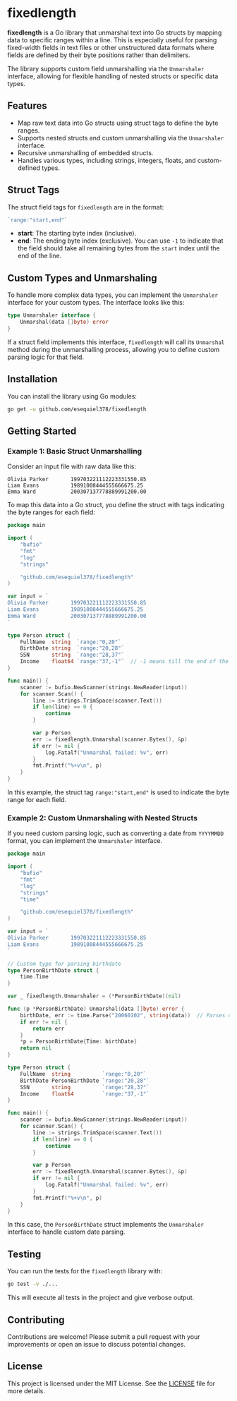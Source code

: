 # fixedlength

**fixedlength** is a Go library that unmarshal text into Go structs by mapping data to specific ranges within a line. This is especially useful for parsing fixed-width fields in text files or other unstructured data formats where fields are defined by their byte positions rather than delimiters.

The library supports custom field unmarshalling via the `Unmarshaler` interface, allowing for flexible handling of nested structs or specific data types.

## Features

- Map raw text data into Go structs using struct tags to define the byte ranges.
- Supports nested structs and custom unmarshalling via the `Unmarshaler` interface.
- Recursive unmarshalling of embedded structs.
- Handles various types, including strings, integers, floats, and custom-defined types.

## Struct Tags

The struct field tags for `fixedlength` are in the format:

```go
`range:"start,end"`
```

- **start**: The starting byte index (inclusive).
- **end**: The ending byte index (exclusive). You can use `-1` to indicate that the field should take all remaining bytes from the `start` index until the end of the line.

## Custom Types and Unmarshaling

To handle more complex data types, you can implement the `Unmarshaler` interface for your custom types. The interface looks like this:

```go
type Unmarshaler interface {
    Unmarshal(data []byte) error
}
```

If a struct field implements this interface, `fixedlength` will call its `Unmarshal` method during the unmarshalling process, allowing you to define custom parsing logic for that field.

## Installation

You can install the library using Go modules:

```bash
go get -u github.com/esequiel378/fixedlength
```

## Getting Started

### Example 1: Basic Struct Unmarshalling

Consider an input file with raw data like this:

```
Olivia Parker       199703221112223331550.85   
Liam Evans          19891008444555666675.25   
Emma Ward           200307137778889991200.00  
```

To map this data into a Go struct, you define the struct with tags indicating the byte ranges for each field:

```go
package main

import (
	"bufio"
	"fmt"
	"log"
	"strings"

	"github.com/esequiel378/fixedlength"
)

var input = `
Olivia Parker       199703221112223331550.85   
Liam Evans          19891008444555666675.25   
Emma Ward           200307137778889991200.00  
`

type Person struct {
	FullName  string  `range:"0,20"`
	BirthDate string  `range:"20,28"`
	SSN       string  `range:"28,37"`
	Income    float64 `range:"37,-1"`  // -1 means till the end of the line
}

func main() {
	scanner := bufio.NewScanner(strings.NewReader(input))
	for scanner.Scan() {
		line := strings.TrimSpace(scanner.Text())
		if len(line) == 0 {
			continue
		}

		var p Person
		err := fixedlength.Unmarshal(scanner.Bytes(), &p)
		if err != nil {
			log.Fatalf("Unmarshal failed: %v", err)
		}
		fmt.Printf("%+v\n", p)
	}
}
```

In this example, the struct tag `range:"start,end"` is used to indicate the byte range for each field.

### Example 2: Custom Unmarshaling with Nested Structs

If you need custom parsing logic, such as converting a date from `YYYYMMDD` format, you can implement the `Unmarshaler` interface.

```go
package main

import (
	"bufio"
	"fmt"
	"log"
	"strings"
	"time"

	"github.com/esequiel378/fixedlength"
)

var input = `
Olivia Parker       199703221112223331550.85   
Liam Evans          19891008444555666675.25   
`

// Custom type for parsing birthdate
type PersonBirthDate struct {
	time.Time
}

var _ fixedlength.Unmarshaler = (*PersonBirthDate)(nil)

func (p *PersonBirthDate) Unmarshal(data []byte) error {
	birthDate, err := time.Parse("20060102", string(data))  // Parses date as YYYYMMDD
	if err != nil {
		return err
	}
	*p = PersonBirthDate{Time: birthDate}
	return nil
}

type Person struct {
	FullName  string          `range:"0,20"`
	BirthDate PersonBirthDate `range:"20,28"`
	SSN       string          `range:"28,37"`
	Income    float64         `range:"37,-1"`
}

func main() {
	scanner := bufio.NewScanner(strings.NewReader(input))
	for scanner.Scan() {
		line := strings.TrimSpace(scanner.Text())
		if len(line) == 0 {
			continue
		}

		var p Person
		err := fixedlength.Unmarshal(scanner.Bytes(), &p)
		if err != nil {
			log.Fatalf("Unmarshal failed: %v", err)
		}
		fmt.Printf("%+v\n", p)
	}
}
```

In this case, the `PersonBirthDate` struct implements the `Unmarshaler` interface to handle custom date parsing.

## Testing

You can run the tests for the `fixedlength` library with:

```bash
go test -v ./...
```

This will execute all tests in the project and give verbose output.

## Contributing

Contributions are welcome! Please submit a pull request with your improvements or open an issue to discuss potential changes.

## License

This project is licensed under the MIT License. See the [LICENSE](./LICENSE) file for more details.
